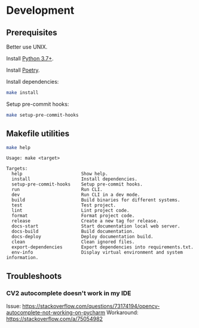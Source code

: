 # Development

## Prerequisites

Better use UNIX.

Install [Python 3.7+](https://www.python.org/downloads/).

Install [Poetry](https://python-poetry.org/docs/#installation).

Install dependencies:

```bash
make install
```

Setup pre-commit hooks:

```bash
make setup-pre-commit-hooks
```

## Makefile utilities


```bash
make help
```

``` 
Usage: make <target>

Targets:
  help                      Show help.
  install                   Install dependencies.
  setup-pre-commit-hooks    Setup pre-commit hooks.
  run                       Run CLI.
  dev                       Run CLI in a dev mode.
  build                     Build binaries for different systems.
  test                      Test project.
  lint                      Lint project code.
  format                    Format project code.
  release                   Create a new tag for release.
  docs-start                Start documentation local web server.
  docs-build                Build documentation.
  docs-deploy               Deploy documentation build.
  clean                     Clean ignored files.
  export-dependencies       Export dependencies into requirements.txt.
  env-info                  Display virtual environment and system information.
```

## Troubleshoots

### CV2 autocomplete doesn't work in my IDE

Issue: https://stackoverflow.com/questions/73174194/opencv-autocomplete-not-working-on-pycharm
Workaround: https://stackoverflow.com/a/75054982
